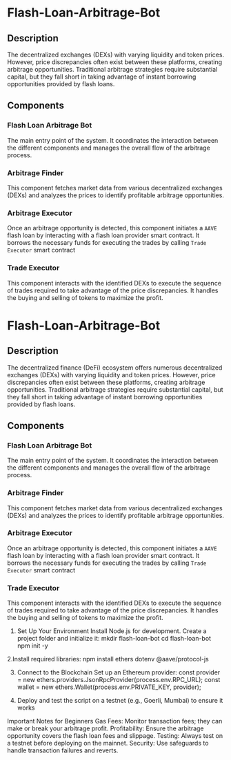 # Flash-Loan-Arbitrage-Bot

## Description

The decentralized exchanges (DEXs) with varying liquidity and token prices. However, price discrepancies often exist between these platforms, creating arbitrage opportunities. Traditional arbitrage strategies require substantial capital, but they fall short in taking advantage of instant borrowing opportunities provided by flash loans.

## Components

### Flash Loan Arbitrage Bot

The main entry point of the system. It coordinates the interaction between the different components and manages the overall flow of the arbitrage process.

### Arbitrage Finder

This component fetches market data from various decentralized exchanges (DEXs) and analyzes the prices to identify profitable arbitrage opportunities.

### Arbitrage Executor

Once an arbitrage opportunity is detected, this component initiates a `AAVE` flash loan by interacting with a flash loan provider smart contract. It borrows the necessary funds for executing the trades by calling `Trade Executor` smart contract

### Trade Executor

This component interacts with the identified DEXs to execute the sequence of trades required to take advantage of the price discrepancies. It handles the buying and selling of tokens to maximize the profit.

# Flash-Loan-Arbitrage-Bot

## Description

The decentralized finance (DeFi) ecosystem offers numerous decentralized exchanges (DEXs) with varying liquidity and token prices. However, price discrepancies often exist between these platforms, creating arbitrage opportunities. Traditional arbitrage strategies require substantial capital, but they fall short in taking advantage of instant borrowing opportunities provided by flash loans.

## Components

### Flash Loan Arbitrage Bot

The main entry point of the system. It coordinates the interaction between the different components and manages the overall flow of the arbitrage process.

### Arbitrage Finder

This component fetches market data from various decentralized exchanges (DEXs) and analyzes the prices to identify profitable arbitrage opportunities.

### Arbitrage Executor

Once an arbitrage opportunity is detected, this component initiates a `AAVE` flash loan by interacting with a flash loan provider smart contract. It borrows the necessary funds for executing the trades by calling `Trade Executor` smart contract

### Trade Executor

This component interacts with the identified DEXs to execute the sequence of trades required to take advantage of the price discrepancies. It handles the buying and selling of tokens to maximize the profit.


1. Set Up Your Environment
Install Node.js for development.
Create a project folder and initialize it:
mkdir flash-loan-bot
cd flash-loan-bot
npm init -y

2.Install required libraries:
npm install ethers dotenv @aave/protocol-js

3. Connect to the Blockchain
Set up an Ethereum provider:
const provider = new ethers.providers.JsonRpcProvider(process.env.RPC_URL);
const wallet = new ethers.Wallet(process.env.PRIVATE_KEY, provider);

4. Deploy and test the script on a testnet (e.g., Goerli, Mumbai) to ensure it works

Important Notes for Beginners
Gas Fees: Monitor transaction fees; they can make or break your arbitrage profit.
Profitability: Ensure the arbitrage opportunity covers the flash loan fees and slippage.
Testing: Always test on a testnet before deploying on the mainnet.
Security: Use safeguards to handle transaction failures and reverts.


